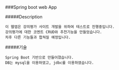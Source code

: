 ###Spring boot web App

#####Description

    이 웹앱은 강의평가 사이트 개발을 위하여 테스트로 진행중입니다.
    강의평가에 대한 코멘트 CRUD와 추천기능을 만들었습니다.
    차후 다른 기능들과 합쳐질 예정입니다.

#####기술

    Spring Boot 기반으로 만들어졌습니다.
    DB는 mysql을 이용하였고, jdbc를 이용하였습니다.